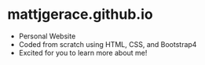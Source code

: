 # mattjgerace.github.io
- Personal Website
- Coded from scratch using HTML, CSS, and Bootstrap4
- Excited for you to learn more about me!
